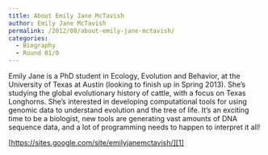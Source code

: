 ```yaml
---
title: About Emily Jane McTavish
author: Emily Jane McTavish
permalink: /2012/08/about-emily-jane-mctavish/
categories:
  - Biography
  - Round 01/0
---
```

Emily Jane is a PhD student in Ecology, Evolution and Behavior, at the University of Texas at Austin (looking to finish up in Spring 2013). She&#8217;s studying the global evolutionary history of cattle, with a focus on Texas Longhorns. She&#8217;s interested in developing computational tools for using genomic data to understand evolution and the tree of life. It&#8217;s an exciting time to be a biologist, new tools are generating vast amounts of DNA sequence data, and a lot of programming needs to happen to interpret it all!

[https://sites.google.com/site/emilyjanemctavish/][1]

 [1]: https://sites.google.com/site/emilyjanemctavish/ "Website"
